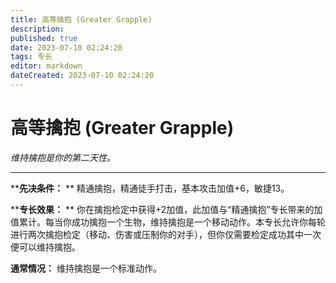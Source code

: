 ```yaml
---
title: 高等擒抱 (Greater Grapple)
description: 
published: true
date: 2023-07-10 02:24:20
tags: 专长
editor: markdown
dateCreated: 2023-07-10 02:24:20
---
```


# 高等擒抱 (Greater Grapple)

_维持擒抱是你的第二天性。_

---

****先决条件：** ** 精通擒抱，精通徒手打击，基本攻击加值+6，敏捷13。

****专长效果：** **
你在擒抱检定中获得+2加值，此加值与“精通擒抱”专长带来的加值累计。每当你成功擒抱一个生物，维持擒抱是一个移动动作。本专长允许你每轮进行两次擒抱检定（移动、伤害或压制你的对手），但你仅需要检定成功其中一次便可以维持擒抱。

**通常情况：** 维持擒抱是一个标准动作。

